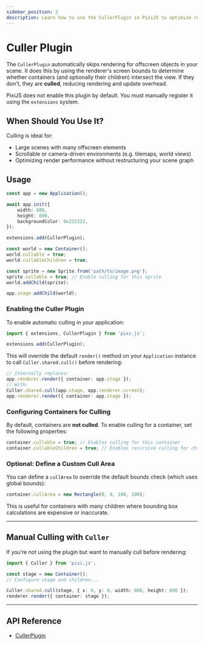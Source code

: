 ```yaml
---
sidebar_position: 2
description: Learn how to use the CullerPlugin in PixiJS to optimize rendering by skipping offscreen objects.
---
```


# Culler Plugin

The `CullerPlugin` automatically skips rendering for offscreen objects in your scene. It does this by using the renderer's screen bounds to determine whether containers (and optionally their children) intersect the view. If they don't, they are **culled**, reducing rendering and update overhead.

PixiJS does not enable this plugin by default. You must manually register it using the `extensions` system.

## When Should You Use It?

Culling is ideal for:

- Large scenes with many offscreen elements
- Scrollable or camera-driven environments (e.g. tilemaps, world views)
- Optimizing render performance without restructuring your scene graph

## Usage

```ts
const app = new Application();

await app.init({
    width: 800,
    height: 600,
    backgroundColor: 0x222222,
});

extensions.add(CullerPlugin);

const world = new Container();
world.cullable = true;
world.cullableChildren = true;

const sprite = new Sprite.from('path/to/image.png');
sprite.cullable = true; // Enable culling for this sprite
world.addChild(sprite);

app.stage.addChild(world);
```

### Enabling the Culler Plugin

To enable automatic culling in your application:

```ts
import { extensions, CullerPlugin } from 'pixi.js';

extensions.add(CullerPlugin);
```

This will override the default `render()` method on your `Application` instance to call `Culler.shared.cull()` before rendering:

```ts
// Internally replaces:
app.renderer.render({ container: app.stage });
// With:
Culler.shared.cull(app.stage, app.renderer.screen);
app.renderer.render({ container: app.stage });
```

### Configuring Containers for Culling

By default, containers are **not culled**. To enable culling for a container, set the following properties:

```ts
container.cullable = true; // Enables culling for this container
container.cullableChildren = true; // Enables recursive culling for children
```

### Optional: Define a Custom Cull Area

You can define a `cullArea` to override the default bounds check (which uses global bounds):

```ts
container.cullArea = new Rectangle(0, 0, 100, 100);
```

This is useful for containers with many children where bounding box calculations are expensive or inaccurate.

---

## Manual Culling with `Culler`

If you’re not using the plugin but want to manually cull before rendering:

```ts
import { Culler } from 'pixi.js';

const stage = new Container();
// Configure stage and children...

Culler.shared.cull(stage, { x: 0, y: 0, width: 800, height: 600 });
renderer.render({ container: stage });
```

---

## API Reference

- [CullerPlugin](https://pixijs.download/release/docs/app.CullerPlugin.html)
